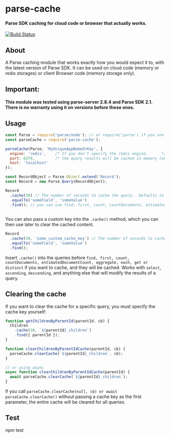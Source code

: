 # parse-cache #

#### Parse SDK caching for cloud code or browser that actually works. ####

[![Build Status](https://travis-ci.org/back4app/parse-cache.svg)](https://travis-ci.org/back4app/parse-cache)

## About ##

A Parse caching module that works exactly how you would expect it to, with the latest version of Parse SDK. It can be used on cloud code (memory or redis storages) or client Browser code (memory storage only).

## Important: ##

#### This module was tested using parse-server 2.8.4 and Parse SDK 2.1. There is no warranty using it on versions before these ones. ####

## Usage ##

```javascript
const Parse = require('parse/node'); // or require('parse') if you are on a Browser
const parseCache = require('parse-cache');

parseCache(Parse, 'MyUniqueAppNameOrKey', {
  engine: 'redis',    /* If you don't specify the redis engine,      */
  port: 6379,         /* the query results will be cached in memory (on browser use memory storage). */
  host: 'localhost'
});

const RecordObject = Parse.Object.extend('Record');
const Record = new Parse.Query(RecordObject);

Record
  .cache(30) // The number of seconds to cache the query.  Defaults to 60 seconds.
  .equalTo('someField', 'someValue')
  .find(); // you can use find, first, count, countDocuments, estimatedDocumentCount, aggregate, each, get or distinct
  
```

You can also pass a custom key into the `.cache()` method, which you can then use later to clear the cached content.

```javascript
Record
  .cache(30, 'some_custom_cache_key') // The number of seconds to cache the query.  Defaults to 60 seconds.
  .equalTo('someField', 'someValue')
  .find();

```

Insert `.cache()` into the queries before `find, first, count, countDocuments, estimatedDocumentCount, aggregate, each, get or distinct` if you want to cache, and they will be cached.  Works with `select`, `ascending`, `descending`, and anything else that will modify the results of a query.

## Clearing the cache ##

If you want to clear the cache for a specific query, you must specify the cache key yourself:

```js
function getChildrenByParentId(parentId, cb) {
  Children
    .cache(30, `${parentId}_children`)
    .find({ parentId });
}

function clearChildrenByParentIdCache(parentId, cb) {
  parseCache.clearCache(`${parentId}_children`, cb);
}

// or using async
async function clearChildrenByParentIdCache(parentId) {
  await parseCache.clearCache(`${parentId}_children`);
}
```

If you call `parseCache.clearCache(null, cb) or await parseCache.clearCache()` without passing a cache key as the first parameter, the entire cache will be cleared for all queries.

## Test ##
npm test
